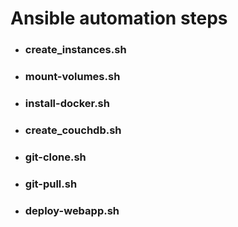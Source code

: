 # Ansible automation steps

- ### create_instances.sh

- ### mount-volumes.sh

- ### install-docker.sh

- ### create_couchdb.sh

- ### git-clone.sh

- ### git-pull.sh

- ### deploy-webapp.sh